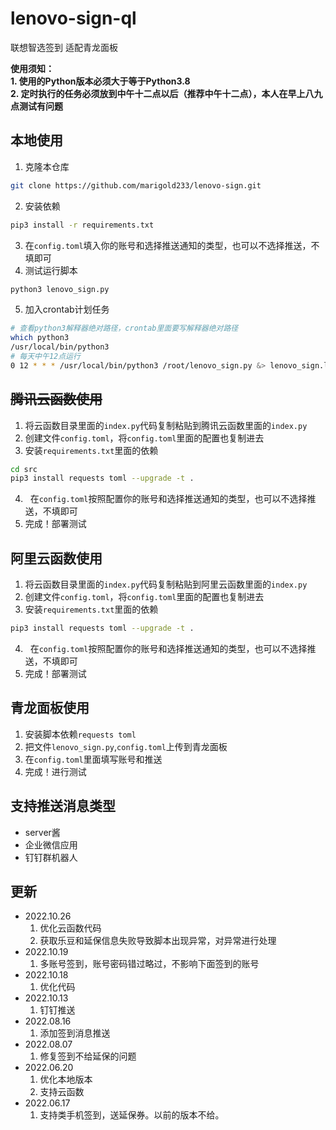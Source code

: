 # lenovo-sign-ql
联想智选签到
适配青龙面板

**使用须知：**  
**1. 使用的Python版本必须大于等于Python3.8**  
**2. 定时执行的任务必须放到中午十二点以后（推荐中午十二点），本人在早上八九点测试有问题**

## 本地使用

1. 克隆本仓库
```bash
git clone https://github.com/marigold233/lenovo-sign.git
```
2. 安装依赖
```bash
pip3 install -r requirements.txt
```
3. 在`config.toml`填入你的账号和选择推送通知的类型，也可以不选择推送，不填即可
4. 测试运行脚本
```bash
python3 lenovo_sign.py
```
5. 加入crontab计划任务

```bash
# 查看python3解释器绝对路径，crontab里面要写解释器绝对路径
which python3
/usr/local/bin/python3
# 每天中午12点运行
0 12 * * * /usr/local/bin/python3 /root/lenovo_sign.py &> lenovo_sign.log
```
## ~~腾讯云函数使用~~

1. 将云函数目录里面的`index.py`代码复制粘贴到腾讯云函数里面的`index.py`
2. 创建文件`config.toml`，将`config.toml`里面的配置也复制进去
3. 安装`requirements.txt`里面的依赖
```bash
cd src
pip3 install requests toml --upgrade -t .
```
4.   在`config.toml`按照配置你的账号和选择推送通知的类型，也可以不选择推送，不填即可
5. 完成！部署测试

## 阿里云函数使用

1. 将云函数目录里面的`index.py`代码复制粘贴到阿里云函数里面的`index.py`
2. 创建文件`config.toml`，将`config.toml`里面的配置也复制进去
3. 安装`requirements.txt`里面的依赖
```bash
pip3 install requests toml --upgrade -t .
```
4.   在`config.toml`按照配置你的账号和选择推送通知的类型，也可以不选择推送，不填即可
5. 完成！部署测试

## 青龙面板使用

1. 安装脚本依赖`requests toml`
2. 把文件`lenovo_sign.py`,`config.toml`上传到青龙面板
3. 在`config.toml`里面填写账号和推送
4. 完成！进行测试

## 支持推送消息类型

- server酱
- 企业微信应用
- 钉钉群机器人

## 更新
- 2022.10.26
	1. 优化云函数代码
	2. 获取乐豆和延保信息失败导致脚本出现异常，对异常进行处理
- 2022.10.19
	1. 多账号签到，账号密码错过略过，不影响下面签到的账号
- 2022.10.18
	1. 优化代码
- 2022.10.13  
	1. 钉钉推送
- 2022.08.16
	1. 添加签到消息推送
- 2022.08.07
	1. 修复签到不给延保的问题  
- 2022.06.20  
	1. 优化本地版本  
	2. 支持云函数  
- 2022.06.17  
	1. 支持类手机签到，送延保券。以前的版本不给。
